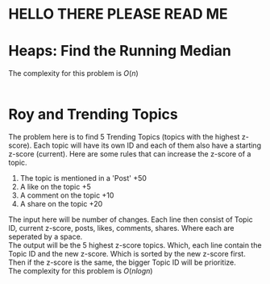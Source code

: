 # HELLO THERE PLEASE READ ME

# Heaps: Find the Running Median
The complexity for this problem is *O*(*n*)<br>
<br>

# Roy and Trending Topics
The problem here is to find 5 Trending Topics (topics with the highest z-score). Each topic will have its own ID and each of them also have a starting z-score (current). Here are some rules that can increase the z-score of a topic.<br>

1. The topic is mentioned in a 'Post' +50 <br>
2. A like on the topic +5 <br>
3. A comment on the topic +10 <br>
4. A share on the topic +20 <br>

The input here will be number of changes. Each line then consist of Topic ID, current z-score, posts, likes, comments, shares. Where each are seperated by a space. <br>
The output will be the 5 highest z-score topics. Which, each line contain the Topic ID and the new z-score. Which is sorted by the new z-score first. Then if the z-score is the same, the bigger Topic ID will be prioritize. <br>
The complexity for this problem is *O*(*nlogn*)<br>
<br>
